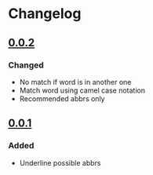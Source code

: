 # Changelog

## [0.0.2](https://github.com/T1xx1/AbbrExt/releases/tag/v0.0.2)

### Changed
- No match if word is in another one
- Match word using camel case notation
- Recommended abbrs only

## [0.0.1](https://github.com/T1xx1/AbbrExt/releases/tag/v0.0.1)

### Added
- Underline possible abbrs